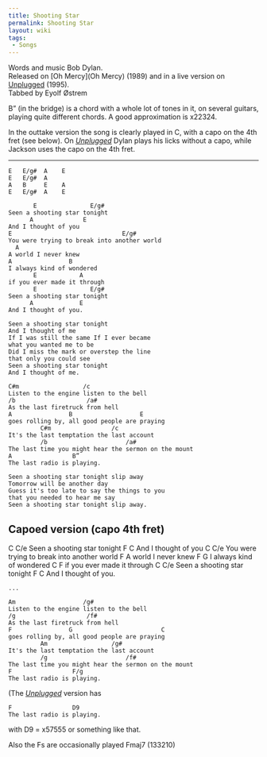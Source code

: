 ```yaml
---
title: Shooting Star
permalink: Shooting Star
layout: wiki
tags:
 - Songs
---
```


Words and music Bob Dylan.  
Released on [Oh Mercy](Oh Mercy) (1989) and in a live version
on [Unplugged](Unplugged) (1995).  
Tabbed by Eyolf Østrem

B” (in the bridge) is a chord with a whole lot of tones in it, on
several guitars, playing quite different chords. A good approximation is
x22324.

In the outtake version the song is clearly played in C, with a capo on
the 4th fret (see below). On *[Unplugged](Unplugged)* Dylan
plays his licks without a capo, while Jackson uses the capo on the 4th
fret.

* * * * *

    E   E/g#  A    E
    E   E/g#  A
    A   B     E    A
    E   E/g#  A    E

           E               E/g#
    Seen a shooting star tonight
          A              E
    And I thought of you
    E                               E/g#
    You were trying to break into another world
      A
    A world I never knew
    A                B
    I always kind of wondered
           E            A
    if you ever made it through
           E               E/g#
    Seen a shooting star tonight
          A             E
    And I thought of you.

    Seen a shooting star tonight
    And I thought of me
    If I was still the same If I ever became
    what you wanted me to be
    Did I miss the mark or overstep the line
    that only you could see
    Seen a shooting star tonight
    And I thought of me.

    C#m                  /c
    Listen to the engine listen to the bell
    /b                    /a#
    As the last firetruck from hell
    A                B                   E
    goes rolling by, all good people are praying
             C#m                 /c
    It's the last temptation the last account
             /b                      /a#
    The last time you might hear the sermon on the mount
    A                 B”
    The last radio is playing.

    Seen a shooting star tonight slip away
    Tomorrow will be another day
    Guess it's too late to say the things to you
    that you needed to hear me say
    Seen a shooting star tonight slip away.

<h2 class="songversion">
Capoed version (capo 4th fret)

</h2>
           C               C/e
    Seen a shooting star tonight
          F              C
    And I thought of you
    C                               C/e
    You were trying to break into another world
      F
    A world I never knew
    F                G
    I always kind of wondered
           C            F
    if you ever made it through
           C               C/e
    Seen a shooting star tonight
          F             C
    And I thought of you.

    ...

    Am                   /g#
    Listen to the engine listen to the bell
    /g                    /f#
    As the last firetruck from hell
    F                G                         C
    goes rolling by, all good people are praying
             Am                  /g#
    It's the last temptation the last account
             /g                      /f#
    The last time you might hear the sermon on the mount
    F                 F/g
    The last radio is playing.

(The *[Unplugged](Unplugged)* version has

    F                 D9
    The last radio is playing.

with D9 = x57555 or something like that.

Also the Fs are occasionally played Fmaj7 (133210)
